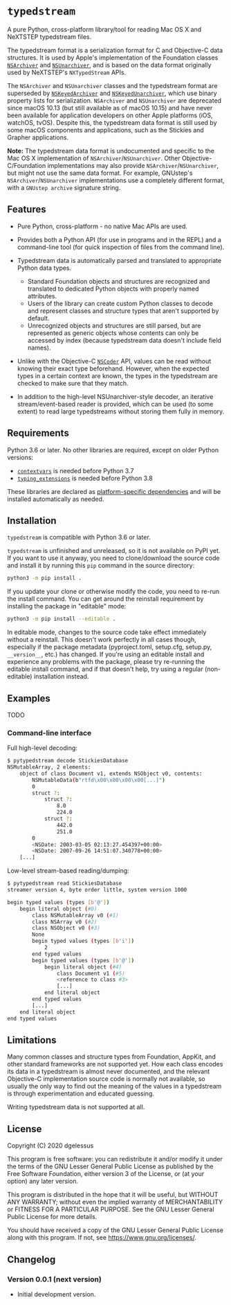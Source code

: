 # `typedstream`

A pure Python, cross-platform library/tool for reading Mac OS X and NeXTSTEP typedstream files.

The typedstream format is a serialization format for C and Objective-C data structures.
It is used by Apple's implementation of the Foundation classes [`NSArchiver`](https://developer.apple.com/documentation/foundation/nsarchiver?language=objc) and [`NSUnarchiver`](https://developer.apple.com/documentation/foundation/nsunarchiver?language=objc),
and is based on the data format originally used by NeXTSTEP's `NXTypedStream` APIs.

The `NSArchiver` and `NSUnarchiver` classes and the typedstream format are superseded by [`NSKeyedArchiver`](https://developer.apple.com/documentation/foundation/nskeyedarchiver?language=objc) and [`NSKeyedUnarchiver`](https://developer.apple.com/documentation/foundation/nskeyedunarchiver?language=objc),
which use binary property lists for serialization.
`NSArchiver` and `NSUnarchiver` are deprecated since macOS 10.13 (but still available as of macOS 10.15)
and have never been available for application developers on other Apple platforms (iOS, watchOS, tvOS).
Despite this,
the typedstream data format is still used by some macOS components and applications,
such as the Stickies and Grapher applications.

**Note:**
The typedstream data format is undocumented and specific to the Mac OS X implementation of `NSArchiver`/`NSUnarchiver`.
Other Objective-C/Foundation implementations may also provide `NSArchiver`/`NSUnarchiver`,
but might not use the same data format.
For example,
GNUstep's `NSArchiver`/`NSUnarchiver` implementations use a completely different format,
with a `GNUstep archive` signature string.

## Features

* Pure Python, cross-platform - no native Mac APIs are used.
* Provides both a Python API (for use in programs and in the REPL)
  and a command-line tool (for quick inspection of files from the command line).
* Typedstream data is automatically parsed and translated to appropriate Python data types.

  * Standard Foundation objects and structures are recognized and translated to dedicated Python objects with properly named attributes.
  * Users of the library can create custom Python classes
    to decode and represent classes and structure types that aren't supported by default.
  * Unrecognized objects and structures are still parsed,
    but are represented as generic objects whose contents can only be accessed by index
    (because typedstream data doesn't include field names).

* Unlike with the Objective-C [`NSCoder`](https://developer.apple.com/documentation/foundation/nscoder?language=objc) API,
  values can be read without knowing their exact type beforehand.
  However, when the expected types in a certain context are known,
  the types in the typedstream are checked to make sure that they match.
* In addition to the high-level NSUnarchiver-style decoder,
  an iterative stream/event-based reader is provided,
  which can be used (to some extent)
  to read large typedstreams without storing them fully in memory.

## Requirements

Python 3.6 or later.
No other libraries are required,
except on older Python versions:

* [`contextvars`](https://pypi.org/project/contextvars/) is needed before Python 3.7
* [`typing_extensions`](https://pypi.org/project/typing-extensions/) is needed before Python 3.8

These libraries are declared as [platform-specific dependencies](https://setuptools.pypa.io/en/latest/userguide/dependency_management.html#platform-specific-dependencies)
and will be installed automatically as needed.

## Installation

`typedstream` is compatible with Python 3.6 or later.

`typedstream` is unfinished and unreleased,
so it is not available on PyPI yet.
If you want to use it anyway,
you need to clone/download the source code and install it by running this `pip` command in the source directory:

```sh
python3 -m pip install .
```

If you update your clone or otherwise modify the code,
you need to re-run the install command.
You can get around the reinstall requirement by installing the package in "editable" mode:

```sh
python3 -m pip install --editable .
```

In editable mode,
changes to the source code take effect immediately without a reinstall.
This doesn't work perfectly in all cases though,
especially if the package metadata
(pyproject.toml, setup.cfg, setup.py, `__version__`, etc.)
has changed.
If you're using an editable install and experience any problems with the package,
please try re-running the editable install command,
and if that doesn't help,
try using a regular (non-editable) installation instead.

## Examples

TODO

### Command-line interface

Full high-level decoding:

```sh
$ pytypedstream decode StickiesDatabase
NSMutableArray, 2 elements:
    object of class Document v1, extends NSObject v0, contents:
        NSMutableData(b"rtfd\x00\x00\x00\x00[...]")
        0
        struct ?:
            struct ?:
                8.0
                224.0
            struct ?:
                442.0
                251.0
        0
        <NSDate: 2003-03-05 02:13:27.454397+00:00>
        <NSDate: 2007-09-26 14:51:07.340778+00:00>
    [...]
```

Low-level stream-based reading/dumping:

```sh
$ pytypedstream read StickiesDatabase
streamer version 4, byte order little, system version 1000

begin typed values (types [b'@'])
    begin literal object (#0)
        class NSMutableArray v0 (#1)
        class NSArray v0 (#2)
        class NSObject v0 (#3)
        None
        begin typed values (types [b'i'])
            2
        end typed values
        begin typed values (types [b'@'])
            begin literal object (#4)
                class Document v1 (#5)
                <reference to class #3>
                [...]
            end literal object
        end typed values
        [...]
    end literal object
end typed values
```

## Limitations

Many common classes and structure types from Foundation, AppKit, and other standard frameworks are not supported yet.
How each class encodes its data in a typedstream is almost never documented,
and the relevant Objective-C implementation source code is normally not available,
so usually the only way to find out the meaning of the values in a typedstream is through experimentation and educated guessing.

Writing typedstream data is not supported at all.

## License

Copyright (C) 2020 dgelessus

This program is free software: you can redistribute it and/or modify
it under the terms of the GNU Lesser General Public License as published by
the Free Software Foundation, either version 3 of the License, or
(at your option) any later version.

This program is distributed in the hope that it will be useful,
but WITHOUT ANY WARRANTY; without even the implied warranty of
MERCHANTABILITY or FITNESS FOR A PARTICULAR PURPOSE.  See the
GNU Lesser General Public License for more details.

You should have received a copy of the GNU Lesser General Public License
along with this program.  If not, see <https://www.gnu.org/licenses/>.

## Changelog

### Version 0.0.1 (next version)

* Initial development version.
